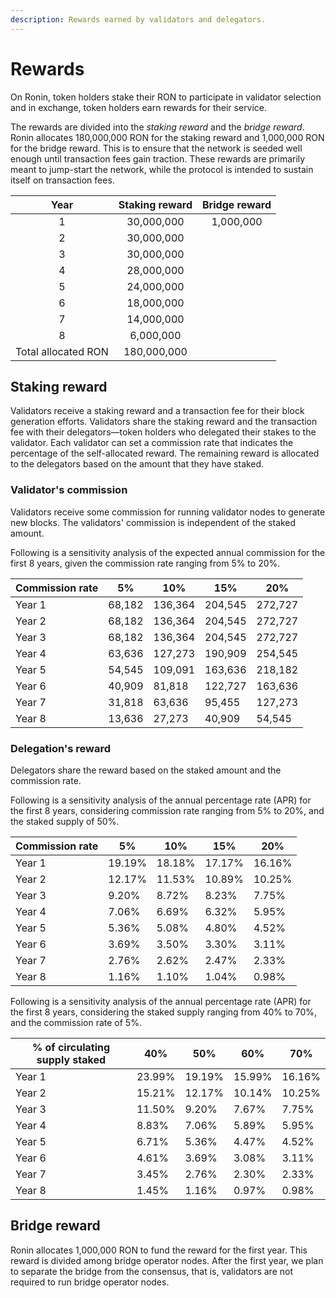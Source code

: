 ```yaml
---
description: Rewards earned by validators and delegators.
---
```


# Rewards

On Ronin, token holders stake their RON to participate in validator selection and in exchange, token holders earn rewards for their service.

The rewards are divided into the *staking reward* and the *bridge reward*. Ronin allocates 180,000,000 RON for the staking reward and 1,000,000 RON for the bridge reward. This is to ensure that the network is seeded well enough until transaction fees gain traction. These rewards are primarily meant to jump-start the network, while the protocol is intended to sustain itself on transaction fees.

|         Year        	| Staking reward 	| Bridge reward 	|
|:-------------------:	|:--------------:	|:-------------:	|
|          1          	|   30,000,000   	|   1,000,000   	|
|          2          	|   30,000,000   	|               	|
|          3          	|   30,000,000   	|               	|
|          4          	|   28,000,000   	|               	|
|          5          	|   24,000,000   	|               	|
|          6          	|   18,000,000   	|               	|
|          7          	|   14,000,000   	|               	|
|          8          	|    6,000,000   	|               	|
| Total allocated RON 	|   180,000,000  	|               	|

## Staking reward

Validators receive a staking reward and a transaction fee for their block generation efforts. Validators share the staking reward and the transaction fee with their delegators—token holders who delegated their stakes to the validator. Each validator can set a commission rate that indicates the percentage of the self-allocated reward. The remaining reward is allocated to the delegators based on the amount that they have staked.

### Validator's commission

Validators receive some commission for running validator nodes to generate new blocks. The validators' commission is independent of the staked amount.

Following is a sensitivity analysis of the expected annual commission for the first 8 years, given the commission rate ranging from 5% to 20%.

| Commission rate | 5%     | 10%     | 15%     | 20%     |
| --------------- | ------ | ------- | ------- | ------- |
| Year 1          | 68,182 | 136,364 | 204,545 | 272,727 |
| Year 2          | 68,182 | 136,364 | 204,545 | 272,727 |
| Year 3          | 68,182 | 136,364 | 204,545 | 272,727 |
| Year 4          | 63,636 | 127,273 | 190,909 | 254,545 |
| Year 5          | 54,545 | 109,091 | 163,636 | 218,182 |
| Year 6          | 40,909 | 81,818  | 122,727 | 163,636 |
| Year 7          | 31,818 | 63,636  | 95,455  | 127,273 |
| Year 8          | 13,636 | 27,273  | 40,909  | 54,545  |

### Delegation's reward

Delegators share the reward based on the staked amount and the commission rate.

Following is a sensitivity analysis of the annual percentage rate (APR) for the first 8 years, considering commission rate ranging from 5% to 20%, and the staked supply of 50%.

| Commission rate | 5%     | 10%   | 15%   | 20%   |
| --------------- | ------ | ----- | ----- | ----- |
| Year 1          | 19.19% | 18.18% | 17.17% | 16.16% |
| Year 2          | 12.17% | 11.53% | 10.89% | 10.25% |
| Year 3          | 9.20%  | 8.72%  | 8.23%  | 7.75% |
| Year 4          | 7.06%  | 6.69%  | 6.32%  | 5.95%  |
| Year 5          | 5.36%  | 5.08%  | 4.80%  | 4.52%  |
| Year 6          | 3.69%  | 3.50%  | 3.30%  | 3.11%  |
| Year 7          | 2.76%  | 2.62%  | 2.47%  | 2.33%  |
| Year 8          | 1.16%  | 1.10%  | 1.04%  | 0.98%  |

Following is a sensitivity analysis of the annual percentage rate (APR) for the first 8 years, considering the staked supply ranging from 40% to 70%, and  the commission rate of 5%.

| % of circulating supply staked | 40%   | 50%   | 60%   | 70%   |
| ------------------------------ | ----- | ----- | ----- | ----- |
| Year 1                         | 23.99% | 19.19% | 15.99% | 16.16% |
| Year 2                         | 15.21% | 12.17% | 10.14% | 10.25% |
| Year 3                         | 11.50% | 9.20%  | 7.67%  | 7.75%  |
| Year 4                         | 8.83%  | 7.06%  | 5.89%  | 5.95%  |
| Year 5                         | 6.71%  | 5.36%  | 4.47%  | 4.52%  |
| Year 6                         | 4.61%  | 3.69%  | 3.08%  | 3.11%  |
| Year 7                         | 3.45%  | 2.76%  | 2.30%  | 2.33%  |
| Year 8                         | 1.45%  | 1.16%  | 0.97%  | 0.98%  |

## Bridge reward

Ronin allocates 1,000,000 RON to fund the reward for the first year. This reward is divided among bridge operator nodes. After the first year, we plan to separate the bridge from the consensus, that is, validators are not required to run bridge operator nodes.
